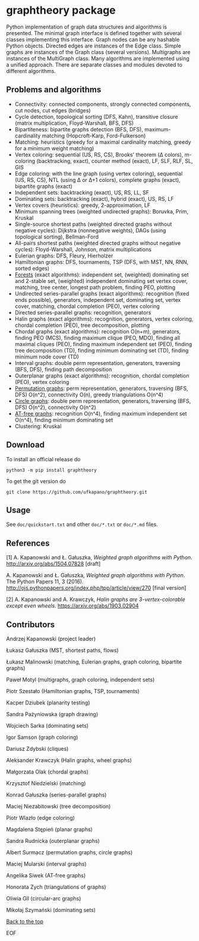 # graphtheory package

Python implementation of graph data structures and algorithms is presented. 
The minimal graph interface is defined together with several 
classes implementing this interface. 
Graph nodes can be any hashable Python objects. 
Directed edges are instances of the Edge class. 
Simple graphs are instances of the Graph class (several versions).
Multigraphs are instances of the MultiGraph class.
Many algorithms are implemented using a unified approach. 
There are separate classes and modules devoted to different algorithms.

## Problems and algorithms

* Connectivity: connected components, strongly connected components,
cut nodes, cut edges (bridges)
* Cycle detection, topological sorting (DFS, Kahn), 
transitive closure (matrix multiplication, Floyd-Warshall, BFS, DFS)
* Bipartiteness: bipartite graphs detection (BFS, DFS), 
maximum-cardinality matching (Hopcroft-Karp, Ford-Fulkerson)
* Matching: heuristics (greedy for a maximal cardinality matching,
greedy for a minimum weight matching)
* Vertex coloring: sequential (US, RS, CS),
Brooks' theorem (&Delta; colors),
m-coloring (backtracking, exact),
counter method (exact),
LF, SLF, RLF, SL, GIS
* Edge coloring: with the line graph (using vertex coloring), 
sequential (US, RS, CS), 
NTL (using &Delta; or &Delta;+1 colors),
complete graphs (exact),
bipartite graphs (exact)
* Independent sets: backtracking (exact), US, RS, LL, SF
* Dominating sets: backtracking (exact), hybrid (exact), US, RS, LF
* Vertex covers (heuristics): greedy, 2-approximation, LF
* Minimum spanning trees (weighted undirected graphs): 
Boruvka, Prim, Kruskal
* Single-source shortest paths (weighted directed graphs without negative cycles): 
Dijkstra (nonnegative weights), DAGs (using topological sorting), 
Bellman-Ford
* All-pairs shortest paths (weighted directed graphs without negative cycles): 
Floyd-Warshall, Johnson, matrix multiplications
* Eulerian graphs: DFS, Fleury, Hierholzer
* Hamiltonian graphs: DFS, tournaments, 
TSP (DFS, with MST, NN, RNN, sorted edges)
* [Forests](/doc/forest.md) (exact algorithms): 
independent set, (weighted) dominating set and 2-stable set, 
(weighted) independent dominating set
vertex cover, matching, 
tree center, longest path problem, finding PEO, plotting
* Undirected series-parallel graphs (exact algorithms): 
recognition (fixed ends possible), generators,
independent set, dominating set, vertex cover, matching, 
chordal completion (PEO), vertex coloring
* Directed series-parallel graphs: recognition, generators
* Halin graphs (exact algorithms): 
recognition, generators, vertex coloring,
chordal completion (PEO), tree decomposition, plotting
* Chordal graphs (exact algorithms): 
recognition O(n+m), generators, 
finding PEO (MCS), 
finding maximum clique (PEO, MDO),
finding all maximal cliques (PEO),
finding maximum independent set (PEO),
finding tree decomposition (TD),
finding minimum dominating set (TD),
finding minimum node cover (TD)
* Interval graphs: double perm representation, generators, 
traversing (BFS, DFS), 
finding path decomposition
* Outerplanar graphs (exact algorithms): recognition, 
chordal completion (PEO), vertex coloring
* [Permutation graphs](/doc/perm.md): 
perm representation, generators, 
traversing (BFS, DFS) O(n^2), 
connectivity O(n),
greedy triangulations O(n^4)
* [Circle graphs](/doc/circle.md): 
double perm representation, generators, 
traversing (BFS, DFS) O(n^2), connectivity O(n^2)
* [AT-free graphs](/doc/atfree.md): 
recognition O(n^4), 
finding maximum independent set O(n^4),
finding minimum dominating set 
* Clustering: Kruskal

## Download

To install an official release do

    python3 -m pip install graphtheory

To get the git version do

    git clone https://github.com/ufkapano/graphtheory.git

## Usage

See `doc/quickstart.txt` and other `doc/*.txt` or `doc/*.md` files.

## References

[1] A. Kapanowski and Ł. Gałuszka, *Weighted graph algorithms with Python*. 
http://arxiv.org/abs/1504.07828 [draft]

A. Kapanowski and Ł. Gałuszka, *Weighted graph algorithms with Python*. 
The Python Papers 11, 3 (2016). 
http://ojs.pythonpapers.org/index.php/tpp/article/view/270 [final version]

[2] A. Kapanowski and A. Krawczyk, *Halin graphs are 3-vertex-colorable except even wheels*.
https://arxiv.org/abs/1903.02904

## Contributors

Andrzej Kapanowski (project leader)

Łukasz Gałuszka (MST, shortest paths, flows)

Łukasz Malinowski (matching, Eulerian graphs, graph coloring, bipartite graphs)

Paweł Motyl (multigraphs, graph coloring, independent sets)

Piotr Szestało (Hamiltonian graphs, TSP, tournaments)

Kacper Dziubek (planarity testing)

Sandra Pażyniowska (graph drawing)

Wojciech Sarka (dominating sets)

Igor Samson (graph coloring)

Dariusz Zdybski (cliques)

Aleksander Krawczyk (Halin graphs, wheel graphs)

Małgorzata Olak (chordal graphs)

Krzysztof Niedzielski (matching)

Konrad Gałuszka (series-parallel graphs)

Maciej Niezabitowski (tree decomposition)

Piotr Wlazło (edge coloring)

Magdalena Stępień (planar graphs)

Sandra Rudnicka (outerplanar graphs)

Albert Surmacz (permutation graphs, circle graphs)

Maciej Mularski (interval graphs)

Angelika Siwek (AT-free graphs)

Honorata Zych (triangulations of graphs)

Oliwia Gil (circular-arc graphs)

Mikołaj Szymański (dominating sets)

[Back to the top](#graphtheory-package)

EOF
